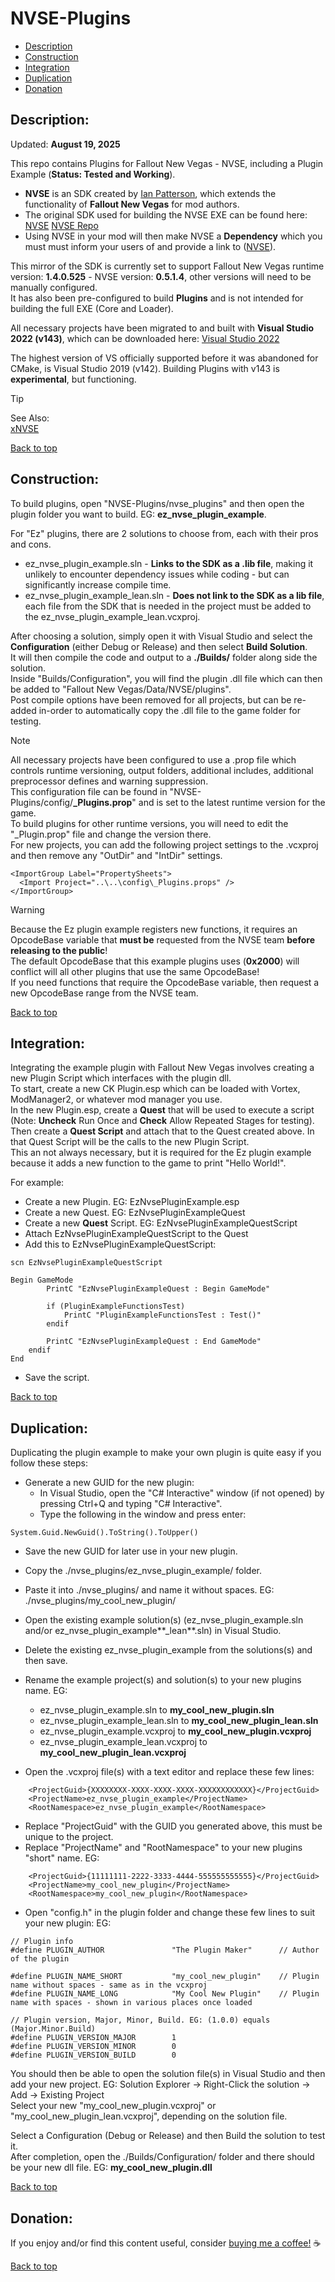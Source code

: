 # NVSE-Plugins  
  
 * [Description](#description)  
 * [Construction](#construction)  
 * [Integration](#integration)  
 * [Duplication](#duplication)  
 * [Donation](#donation)  
  
## Description:  
  
Updated: **August 19, 2025**  
  
This repo contains Plugins for Fallout New Vegas - NVSE, including a Plugin Example (**Status: Tested and Working**).  
  
 * **NVSE** is an SDK created by [Ian Patterson](https://github.com/ianpatt), which extends the functionality of **Fallout New Vegas** for mod authors.  
 * The original SDK used for building the NVSE EXE can be found here: [NVSE](http://nvse.silverlock.org/) [NVSE Repo](https://github.com/ianpatt/nvse)  
 * Using NVSE in your mod will then make NVSE a **Dependency** which you must must inform your users of and provide a link to ([NVSE](https://www.nexusmods.com/newvegas/mods/67883)).  
  
This mirror of the SDK is currently set to support Fallout New Vegas runtime version: **1.4.0.525** - NVSE version: **0.5.1.4**, other versions will need to be manually configured.  
It has also been pre-configured to build **Plugins** and is not intended for building the full EXE (Core and Loader).  
  
All necessary projects have been migrated to and built with **Visual Studio 2022 (v143)**, which can be downloaded here: [Visual Studio 2022](https://visualstudio.microsoft.com/downloads/)  
  
The highest version of VS officially supported before it was abandoned for CMake, is Visual Studio 2019 (v142). Building Plugins with v143 is **experimental**, but functioning.  

  
> [!TIP]  
> See Also:  
> [xNVSE](https://github.com/Ez0n3/xNVSE-Plugins)  

  
[Back to top](#nvse-plugins)  
  
## Construction:  
  
To build plugins, open "NVSE-Plugins/nvse_plugins" and then open the plugin folder you want to build. EG: **ez_nvse_plugin_example**.  
  
For "Ez" plugins, there are 2 solutions to choose from, each with their pros and cons.  
  * ez_nvse_plugin_example.sln - **Links to the SDK as a .lib file**, making it unlikely to encounter dependency issues while coding - but can significantly increase compile time.
  * ez_nvse_plugin_example_lean.sln - **Does not link to the SDK as a lib file**, each file from the SDK that is needed in the project must be added to the ez_nvse_plugin_example_lean.vcxproj.  
  
After choosing a solution, simply open it with Visual Studio and select the **Configuration** (either Debug or Release) and then select **Build Solution**.  
It will then compile the code and output to a **./Builds/** folder along side the solution.  
Inside "Builds/Configuration", you will find the plugin .dll file which can then be added to "Fallout New Vegas/Data/NVSE/plugins".  
Post compile options have been removed for all projects, but can be re-added in-order to automatically copy the .dll file to the game folder for testing.  
  
> [!NOTE]  
> All necessary projects have been configured to use a .prop file which controls runtime versioning, output folders, additional includes, additional preprocessor defines and warning suppression.  
> This configuration file can be found in "NVSE-Plugins/config/**_Plugins.prop**" and is set to the latest runtime version for the game.  
> To build plugins for other runtime versions, you will need to edit the "_Plugin.prop" file and change the version there.  
> For new projects, you can add the following project settings to the .vcxproj and then remove any "OutDir" and "IntDir" settings.  
```
<ImportGroup Label="PropertySheets">  
  <Import Project="..\..\config\_Plugins.props" />  
</ImportGroup>  
```
  
> [!WARNING]
> Because the Ez plugin example registers new functions, it requires an OpcodeBase variable that **must be** requested from the NVSE team **before releasing to the public**!  
> The default OpcodeBase that this example plugins uses (**0x2000**) will conflict will all other plugins that use the same OpcodeBase!  
> If you need functions that require the OpcodeBase variable, then request a new OpcodeBase range from the NVSE team.  
  
[Back to top](#nvse-plugins)  
  
## Integration:  
  
Integrating the example plugin with Fallout New Vegas involves creating a new Plugin Script which interfaces with the plugin dll.  
To start, create a new CK Plugin.esp which can be loaded with Vortex, ModManager2, or whatever mod manager you use.  
In the new Plugin.esp, create a **Quest** that will be used to execute a script (Note: **Uncheck** Run Once and **Check** Allow Repeated Stages for testing).  
Then create a **Quest Script** and attach that to the Quest created above. In that Quest Script will be the calls to the new Plugin Script.  
This an not always necessary, but it is required for the Ez plugin example because it adds a new function to the game to print "Hello World!".  
  
For example:  

 * Create a new Plugin. EG: EzNvsePluginExample.esp  
 * Create a new Quest. EG: EzNvsePluginExampleQuest  
 * Create a new **Quest** Script. EG: EzNvsePluginExampleQuestScript  
 * Attach EzNvsePluginExampleQuestScript to the Quest  
 * Add this to EzNvsePluginExampleQuestScript:  
```
scn EzNvsePluginExampleQuestScript  
  
Begin GameMode  
		PrintC "EzNvsePluginExampleQuest : Begin GameMode"  
  
		if (PluginExampleFunctionsTest)  
			PrintC "PluginExampleFunctionsTest : Test()"  
		endif  
  
		PrintC "EzNvsePluginExampleQuest : End GameMode"  
    endif  
End  
```
 * Save the script.
  
[Back to top](#nvse-plugins)  
  
## Duplication:  
  
Duplicating the plugin example to make your own plugin is quite easy if you follow these steps:  
 * Generate a new GUID for the new plugin:  
   * In Visual Studio, open the "C# Interactive" window (if not opened) by pressing Ctrl+Q and typing "C# Interactive".  
   * Type the following in the window and press enter:  
```
System.Guid.NewGuid().ToString().ToUpper()  
```
  
 * Save the new GUID for later use in your new plugin.  
 * Copy the ./nvse_plugins/ez_nvse_plugin_example/ folder.  
 * Paste it into ./nvse_plugins/ and name it without spaces. EG: ./nvse_plugins/my_cool_new_plugin/  
 * Open the existing example solution(s) (ez_nvse_plugin_example.sln and/or ez_nvse_plugin_example**_lean**.sln) in Visual Studio.  
 * Delete the existing ez_nvse_plugin_example from the solutions(s) and then save.  
 * Rename the example project(s) and solution(s) to your new plugins name. EG:  
   * ez_nvse_plugin_example.sln to **my_cool_new_plugin.sln**  
   * ez_nvse_plugin_example_lean.sln to **my_cool_new_plugin_lean.sln**  
   * ez_nvse_plugin_example.vcxproj to **my_cool_new_plugin.vcxproj**  
   * ez_nvse_plugin_example_lean.vcxproj to **my_cool_new_plugin_lean.vcxproj**  
  
 * Open the .vcxproj file(s) with a text editor and replace these few lines:  
```
    <ProjectGuid>{XXXXXXXX-XXXX-XXXX-XXXX-XXXXXXXXXXXX}</ProjectGuid>  
    <ProjectName>ez_nvse_plugin_example</ProjectName>  
    <RootNamespace>ez_nvse_plugin_example</RootNamespace>  
```
 * Replace "ProjectGuid" with the GUID you generated above, this must be unique to the project.  
 * Replace "ProjectName" and "RootNamespace" to your new plugins "short" name. EG:  
```
    <ProjectGuid>{11111111-2222-3333-4444-555555555555}</ProjectGuid>  
    <ProjectName>my_cool_new_plugin</ProjectName>  
    <RootNamespace>my_cool_new_plugin</RootNamespace>  
```
  
 * Open "config.h" in the plugin folder and change these few lines to suit your new plugin: EG:  
```
// Plugin info  
#define PLUGIN_AUTHOR				"The Plugin Maker"		// Author of the plugin  
  
#define PLUGIN_NAME_SHORT			"my_cool_new_plugin"	// Plugin name without spaces - same as in the vcxproj  
#define PLUGIN_NAME_LONG			"My Cool New Plugin"	// Plugin name with spaces - shown in various places once loaded  
  
// Plugin version, Major, Minor, Build. EG: (1.0.0) equals (Major.Minor.Build)  
#define PLUGIN_VERSION_MAJOR		1  
#define PLUGIN_VERSION_MINOR		0  
#define PLUGIN_VERSION_BUILD		0  
```
  
You should then be able to open the solution file(s) in Visual Studio and then add your new project. EG: Solution Explorer -> Right-Click the solution -> Add -> Existing Project  
Select your new "my_cool_new_plugin.vcxproj" or "my_cool_new_plugin_lean.vcxproj", depending on the solution file.  
  
Select a Configuration (Debug or Release) and then Build the solution to test it.  
After completion, open the ./Builds/Configuration/ folder and there should be your new dll file. EG: **my_cool_new_plugin.dll**  
  
[Back to top](#nvse-plugins)  
  
## Donation:  
  
If you enjoy and/or find this content useful, consider [buying me a coffee!](https://www.paypal.com/donate/?hosted_button_id=757K44LRCMVRW) :coffee:  
  
[Back to top](#nvse-plugins)


